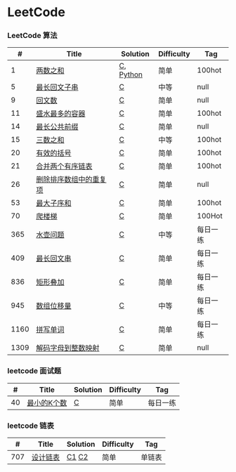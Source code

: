LeetCode
========

### LeetCode 算法


| # | Title | Solution | Difficulty | Tag |
|---| ----- | -------- | ---------- | --- |
|1|[两数之和](https://leetcode.com/problems/two-sum/)| [C](./C/01_TwoSum/twosum.c), [Python](./Python/01TwoSum/twosum.py)|简单|100hot|
|5|[最长回文子串](https://leetcode-cn.com/problems/longest-palindromic-substring/)| [C](./C/05_LongestPalindromicSubstring/LongestPalindromicSubstring.c)|中等|null|
|9|[回文数](https://leetcode-cn.com/problems/palindrome-number/)| [C](./C/09_PalindromeNumber/PalindromeNumber.c)|简单|null|
|11|[盛水最多的容器](https://leetcode-cn.com/problems/container-with-most-water/)| [C](./C/11_ContainerWithMostWater/ContainerWithMostWater.c)|简单|100hot|
|14|[最长公共前缀](https://leetcode-cn.com/problems/longest-common-prefix/)| [C](./C/14_LongestCommonPrefix_0m)|简单|null|
|15|[三数之和](https://leetcode-cn.com/problems/3sum/)| [C](./C/15_3Sum/3Sum.c)|中等|100hot|
|20|[有效的括号](https://leetcode-cn.com/problems/valid-parentheses/)| [C](./C/20_ValidParentheses_0m/ValidParntheses.c)|简单|100hot|
|21|[合并两个有序链表](https://leetcode-cn.com/problems/merge-two-sorted-lists/)| [C](./C/21_MergeTwoSortedLists/MergeTwoSortedLis.c)|简单|100hot|
|26|[删除排序数组中的重复项](https://leetcode-cn.com/problems/remove-duplicates-from-sorted-array/)| [C](./C/26_RemoveDuplicatesFromSortedArray/RemoveDuplicatesFromSortedArray.c)|简单|null|
|53|[最大子序和](https://leetcode-cn.com/problems/maximum-subarray/)| [C](./C/53_MaximumSubarray/MaximumSubarray.c)|简单|100hot|
|70|[爬楼梯](https://leetcode-cn.com/problems/climbing-stairs/)| [C](./C/70_Climbing_Stairs_0ms/ClimbingStairs.c)|简单|100Hot|
|365|[水壶问题](https://leetcode-cn.com/problems/water-and-jug-problem/)| [C](./C/365_WaterAndJugProblem/WaterAndJugProblem.c)|中等|每日一练|
|409|[最长回文串](https://leetcode-cn.com/problems/longest-palindrome/)| [C](./C/409_LongestPalindrome/LongestPalindrome.c)|简单|每日一练|
|836|[矩形叠加](https://leetcode-cn.com/problems/rectangle-overlap/)| [C](./C/836_RectangleOverlap)|简单|每日一练|
|945|[数组位移量](https://leetcode-cn.com/problems/minimum-increment-to-make-array-unique/)| [C](./C/945_MinimumIncrementToMakeArrayUnique/MinimumIncrementToMakeArrayUnique.c)|中等|每日一练|
|1160|[拼写单词](https://leetcode-cn.com/problems/find-words-that-can-be-formed-by-characters/)| [C](./C/1160_FindWordsThatCanBeFormedByCharacters/FindWordsThatCanBeFormedByCharacters.c)|简单|每日一练|
|1309|[解码字母到整数映射](https://leetcode-cn.com/problems/decrypt-string-from-alphabet-to-integer-mapping/)| [C](./C/1309_DecryptStringFromAlphabetToIntegerMapping/DecryptStringFromAlphabetToIntegerMapping.c)|简单|null|


### leetcode 面试题   

| # | Title | Solution | Difficulty | Tag |
|---| ----- | -------- | ---------- | --- |
|40|[最小的K个数](https://leetcode-cn.com/problems/zui-xiao-de-kge-shu-lcof/)| [C](./C/面试40_最小的K个数/TheMinKNums.c)|简单|每日一练|

### leetcode 链表   

| # | Title | Solution | Difficulty | Tag |
|---| ----- | -------- | ---------- | --- |
|707|[设计链表](https://leetcode-cn.com/problems/design-linked-list/)| [C1](./C/SingleList/single_list.c) [C2](./C/SingleList/low_list.c)|简单|单链表|